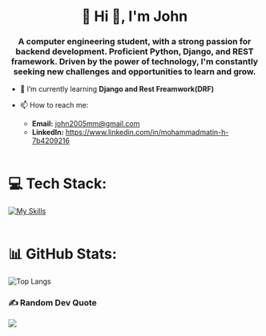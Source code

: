 <h1 align="center">💫 Hi 👋, I'm John</h1>
<h3 align="center">A computer engineering student, with a strong passion for backend development. Proficient Python, Django, and REST framework. Driven by the power of technology, I'm constantly seeking new challenges and opportunities to learn and grow.</h3>

- 🌱 I’m currently learning **Django and Rest Freamwork(DRF)**

- 📫 How to reach me:
    - **Email:** john2005mm@gmail.com
    - **LinkedIn:** https://www.linkedin.com/in/mohammadmatin-h-7b4209216
  <br><br>
# 💻 Tech Stack:
[![My Skills](https://skillicons.dev/icons?i=py,django,flask,fastapi,postgresql,mysql,mongodb,redis,r,java,js,react,c)](https://skillicons.dev)
<br><br>
# 📊 GitHub Stats:
<p><img align="center" src="https://github-readme-stats.vercel.app/api/top-langs/?username=John-6670&layout=donut&theme=cobalt" alt="Top Langs" /></p>

### ✍️ Random Dev Quote
![](https://quotes-github-readme.vercel.app/api?type=horizontal&theme=radical)
